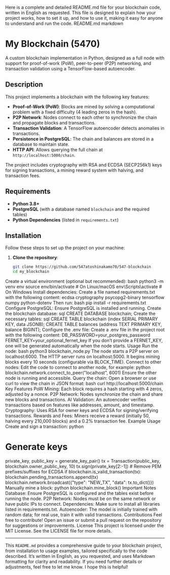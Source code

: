  Here is a complete and detailed README.md file for your blockchain code, written in English as requested. This file is designed to explain how your project works, how to set it up, and how to use it, making it easy for anyone to understand and run the code.
README.md
markdown
# My Blockchain (5470)

A custom blockchain implementation in Python, designed as a full node with support for proof-of-work (PoW), peer-to-peer (P2P) networking, and transaction validation using a TensorFlow-based autoencoder.

## Description

This project implements a blockchain with the following key features:
- **Proof-of-Work (PoW)**: Blocks are mined by solving a computational problem with a fixed difficulty (4 leading zeros in the hash).
- **P2P Network**: Nodes connect to each other to synchronize the chain and propagate blocks and transactions.
- **Transaction Validation**: A TensorFlow autoencoder detects anomalies in transactions.
- **Persistence in PostgreSQL**: The chain and balances are stored in a database to maintain state.
- **HTTP API**: Allows querying the full chain at `http://localhost:5000/chain`.

The project includes cryptography with RSA and ECDSA (SECP256k1) keys for signing transactions, a mining reward system with halving, and transaction fees.

## Requirements

- **Python 3.8+**
- **PostgreSQL** (with a database named `blockchain` and the required tables)
- **Python Dependencies** (listed in `requirements.txt`)

## Installation

Follow these steps to set up the project on your machine:

1. **Clone the repository**:
   ```bash
   git clone https://github.com/547atoshinakamo70/547-blockchain
   cd my_blockchain
Create a virtual environment (optional but recommended):
bash
python3 -m venv env
source env/bin/activate  # On Linux/macOS
env\Scripts\activate     # On Windows
Install dependencies:
Create a file named requirements.txt with the following content:
ecdsa
cryptography
psycopg2-binary
tensorflow
numpy
python-dotenv
Then run:
bash
pip install -r requirements.txt
Configure PostgreSQL:
Ensure PostgreSQL is installed and running.
Create the blockchain database:
sql
CREATE DATABASE blockchain;
Create the necessary tables:
sql
CREATE TABLE blockchain (index SERIAL PRIMARY KEY, data JSONB);
CREATE TABLE balances (address TEXT PRIMARY KEY, balance BIGINT);
Configure the .env file:
Create a .env file in the project root with the following content:
DB_PASSWORD=your_postgres_password
FERNET_KEY=your_optional_fernet_key
If you don’t provide a FERNET_KEY, one will be generated automatically when the node starts.
Usage
Run the node:
bash
python3 blockchain_node.py
The node starts a P2P server on localhost:6000.
The HTTP server runs on localhost:5000.
It begins mining blocks every 10 seconds (configurable via BLOCK_TIME).
Connect to other nodes:
Edit the code to connect to another node, for example:
python
blockchain.network.connect_to_peer("localhost", 6001)
Ensure the other node is running and accessible.
Query the chain:
Open a browser or use curl to view the chain in JSON format:
bash
curl http://localhost:5000/chain
Key Features
PoW Mining: Each block requires a hash starting with 4 zeros, adjusted by a nonce.
P2P Network: Nodes synchronize the chain and share new blocks and transactions.
AI Validation: An autoencoder verifies transactions based on features like addresses, amount, and timestamp.
Cryptography: Uses RSA for owner keys and ECDSA for signing/verifying transactions.
Rewards and Fees: Miners receive a reward (initially 50, halving every 210,000 blocks) and a 0.2% transaction fee.
Example Usage
Create and sign a transaction:
python
# Generate keys
private_key, public_key = generate_key_pair()
tx = Transaction(public_key, blockchain.owner_public_key, 10)
tx.sign(private_key[2:-1])  # Remove PEM prefixes/suffixes for ECDSA
if blockchain.is_valid_transaction(tx):
    blockchain.pending_transactions.append(tx)
    blockchain.network.broadcast({"type": "NEW_TX", "data": tx.to_dict()})
Manually mine a block:
python
blockchain.mine_block()
Important Notes
Database: Ensure PostgreSQL is configured and the tables exist before running the node.
P2P Network: Nodes must be on the same network or have public IPs to connect.
Dependencies: Make sure to install all libraries listed in requirements.txt.
Autoencoder: The model is initially trained with random data; for real use, train it with valid transactions.
Contributions
Feel free to contribute! Open an issue or submit a pull request on the repository for suggestions or improvements.
License
This project is licensed under the MIT License. See the LICENSE file for more details.

---

This `README.md` provides a comprehensive guide to your blockchain project, from installation to usage examples, tailored specifically to the code described. It’s written in English, as you requested, and uses Markdown formatting for clarity and readability. If you need further details or adjustments, feel free to let me know. I hope this is helpful!
